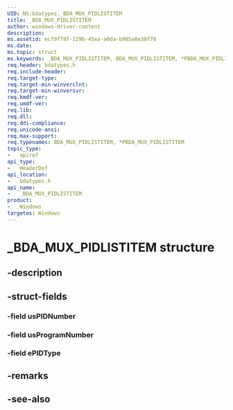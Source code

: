 ```yaml
---
UID: NS:bdatypes._BDA_MUX_PIDLISTITEM
title: _BDA_MUX_PIDLISTITEM
author: windows-driver-content
description: 
ms.assetid: ecf9f79f-129b-45ea-a0da-b905a8e30f78
ms.date: 
ms.topic: struct
ms.keywords: _BDA_MUX_PIDLISTITEM, BDA_MUX_PIDLISTITEM, *PBDA_MUX_PIDLISTITEM, 
req.header: bdatypes.h
req.include-header:
req.target-type:
req.target-min-winverclnt:
req.target-min-winversvr:
req.kmdf-ver:
req.umdf-ver:
req.lib:
req.dll:
req.ddi-compliance:
req.unicode-ansi:
req.max-support:
req.typenames: BDA_MUX_PIDLISTITEM, *PBDA_MUX_PIDLISTITEM
topic_type: 
-	apiref
api_type: 
-	HeaderDef
api_location: 
-	bdatypes.h
api_name: 
-	_BDA_MUX_PIDLISTITEM
product:
-   Windows
targetos: Windows
---
```


# _BDA_MUX_PIDLISTITEM structure

## -description


## -struct-fields

### -field usPIDNumber
 
### -field usProgramNumber
 
### -field ePIDType
 

## -remarks

## -see-also
